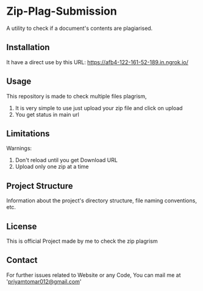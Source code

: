 # Zip-Plag-Submission

A utility to check if a document's contents are plagiarised.

## Installation

It have a direct use by this URL: https://afb4-122-161-52-189.in.ngrok.io/

## Usage

This repository is made to check multiple files plagrism,
1. It is very simple to use just upload your zip file and click on upload
2. You get status in main url


## Limitations

Warnings:
1. Don't reload until you get Download URL
2. Upload only one zip at a time

## Project Structure

Information about the project's directory structure, file naming conventions, etc.

## License

This is official Project made by me to check the zip plagrism

## Contact

For further issues related to Website or any Code, 
You can mail me at 'priyamtomar012@gmail.com'